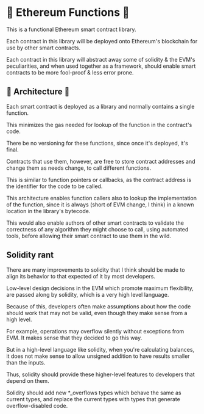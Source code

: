 # 🚧 Ethereum Functions 🚧

This is a functional Ethereum smart contract library.

Each contract in this library will be deployed onto Ethereum's blockchain for use by other smart contracts.

Each contract in this library will abstract away some of solidity & the EVM's peculiarities, and when used together as a framework, should enable smart contracts to be more fool-proof & less error prone.

## 🚧 Architecture 🚧

Each smart contract is deployed as a library and normally contains a single function.

This minimizes the gas needed for lookup of the function in the contract's code.

There be no versioning for these functions, since once it's deployed, it's final.

Contracts that use them, however, are free to store contract addresses and change them as needs change, to call different functions.

This is similar to function pointers or callbacks, as the contract address is the identifier for the code to be called.

This architecture enables function callers also to lookup the implementation of the function, since it is always (short of EVM change, I think) in a known location in the library's bytecode.

This would also enable authors of other smart contracts to validate the correctness of any algorithm they might choose to call, using automated tools, before allowing their smart contract to use them in the wild.


## Solidity rant

There are many improvements to solidity that I think should be made to align its behavior to that expected of it by most developers.

Low-level design decisions in the EVM which promote maximum flexibility, are passed along by solidity, which is a very high level language.

Because of this, developers often make assumptions about how the code should work that may not be valid, even though they make sense from a high level.

For example, operations may overflow silently without exceptions from EVM. It makes sense that they decided to go this way.

But in a high-level language like solidity, when you're calculating balances, it does not make sense to allow unsigned addition to have results smaller than the inputs.

Thus, solidity should provide these higher-level features to developers that depend on them.

Solidity should add new *_overflows types which behave the same as current types, and replace the current types with types that generate overflow-disabled code.





